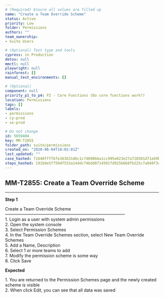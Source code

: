 ```yaml
---
# (Required) Ensure all values are filled up
name: "Create a Team Override Scheme"
status: Active
priority: Low
folder: Permissions
authors: ""
team_ownership: 
- Suite Users

# (Optional) Test type and tools
cypress: in Production
detox: null
mmctl: null
playwright: null
rainforest: []
manual_test_environments: []

# (Optional)
component: null
priority_p1_to_p4: P2 - Core Functions (Do core functions work?)
location: Permissions
tags: []
labels: 
- permissions
- cy-prod
- se-prod

# Do not change
id: 5659404
key: MM-T2855
folder_path: suite/permissions
created_on: "2020-06-04T18:02:01Z"
last_updated: ""
case_hashed: 71640ffffbfe363631d6c1c74090bba1cc995e023e27a728501d71eb9b537ca5430c3227f8d902517e0234b1634023ff
steps_hashed: 191b9e5f750df553a14ddc74bdd0714501fd925b6b0fb225c7a048f3c70dca92eea76a7f6e21c93bceca5da395cc787c
---
```


## MM-T2855: Create a Team Override Scheme

---

**Step 1**

Create a Team Override Scheme\
————————————————————————————\
1\. Login as a user with system admin permissions\
2\. Open the system console\
3\. Select Permission Schemes\
4\. In the Team Override Schemes section, select New Team Override Schemes\
5\. Add a Name, Description\
6\. Select 1 or more teams to add\
7\. Modify the permission scheme is some way\
8\. Click Save

**Expected**

1\. You are returned to the Permission Schemes page and the newly created scheme is visible\
2\. When click Edit, you can see that all data was saved
